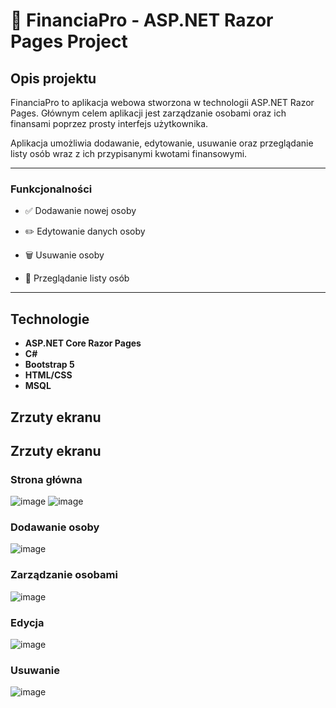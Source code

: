 # 💼 FinanciaPro - ASP.NET Razor Pages Project

## Opis projektu

FinanciaPro to aplikacja webowa stworzona w technologii ASP.NET Razor Pages. Głównym celem aplikacji jest zarządzanie osobami oraz ich finansami poprzez prosty interfejs użytkownika.

Aplikacja umożliwia dodawanie, edytowanie, usuwanie oraz przeglądanie listy osób wraz z ich przypisanymi kwotami finansowymi.

---

### Funkcjonalności
- ✅ Dodawanie nowej osoby

- ✏️ Edytowanie danych osoby

- 🗑️ Usuwanie osoby

- 📄 Przeglądanie listy osób
---

## Technologie
- **ASP.NET Core Razor Pages**
- **C#**
- **Bootstrap 5**
- **HTML/CSS**
- **MSQL**

## Zrzuty ekranu
## Zrzuty ekranu

### Strona główna
![image](https://github.com/user-attachments/assets/cd961a52-868b-4440-8706-6553898491ee)
![image](https://github.com/user-attachments/assets/152e7772-7ed6-4e6f-b6da-2f5bef0baaf6)


### Dodawanie osoby
![image](https://github.com/user-attachments/assets/49dabc4c-7cde-4c54-a077-f355f566d32a)


### Zarządzanie osobami
![image](https://github.com/user-attachments/assets/d5f703cf-8b6a-4e54-9fc7-394a1a1a3e80)

### Edycja 
![image](https://github.com/user-attachments/assets/9e725f22-f544-40fe-9a57-da9274e4d276)


### Usuwanie
![image](https://github.com/user-attachments/assets/f59aa79a-962d-4823-b057-12af02dbc164)
